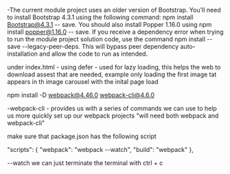 -The current module project uses an older version of Bootstrap.
You'll need to install Bootstrap 4.3.1 using the following command: npm install Bootstrap@4.3.1 -- save.
You should also install Popper 1.16.0 using npm install popper@1.16.0 -- save.
If you receive a dependency error when trying to run the module project solution code, use the command npm install --save --legacy-peer-deps. This will bypass peer dependency auto-installation and allow the code to run as intended.

under index.html - using defer - used for lazy loading, this helps the web to download assest that are needed, example only loading the first image tat appears in th image carousel with the inital page load

npm install -D webpack@4.46.0 webpack-cli@4.6.0

-webpack-cli - provides us with a series of commands we can use to help us more quickly set up our webpack projects "will need both webpack and webpack-cli"

make sure that package.json has the following script

"scripts": {
"webpack": "webpack --watch",
"build": "webpack"
},

--watch we can just terminate the terminal with ctrl + c
